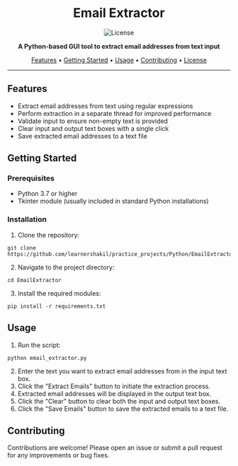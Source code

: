 <h1 align="center">Email Extractor</h1>

<p align="center">
  <img src="https://img.shields.io/badge/license-MIT-blue.svg" alt="License">
</p>

<p align="center">
  <strong>A Python-based GUI tool to extract email addresses from text input</strong>
</p>

<p align="center">
  <a href="#features">Features</a> •
  <a href="#getting-started">Getting Started</a> •
  <a href="#usage">Usage</a> •
  <a href="#contributing">Contributing</a> •
  <a href="#license">License</a>
</p>

---

<h2>Features</h2>

<ul>
  <li>Extract email addresses from text using regular expressions</li>
  <li>Perform extraction in a separate thread for improved performance</li>
  <li>Validate input to ensure non-empty text is provided</li>
  <li>Clear input and output text boxes with a single click</li>
  <li>Save extracted email addresses to a text file</li>
</ul>

<h2>Getting Started</h2>

<h3>Prerequisites</h3>

<ul>
  <li>Python 3.7 or higher</li>
  <li>Tkinter module (usually included in standard Python installations)</li>
</ul>

<h3>Installation</h3>

<ol>
  <li>Clone the repository:</li>
</ol>

<pre><code>git clone https://github.com/learnershakil/practice_projects/Python/EmailExtractor.git
</code></pre>

<ol start="2">
  <li>Navigate to the project directory:</li>
</ol>

<pre><code>cd EmailExtractor
</code></pre>

<ol start="3">
  <li>Install the required modules:</li>
</ol>

<pre><code>pip install -r requirements.txt
</code></pre>

<h2>Usage</h2>

<ol>
  <li>Run the script:</li>
</ol>

<pre><code>python email_extractor.py
</code></pre>

<ol start="2">
  <li>Enter the text you want to extract email addresses from in the input text box.</li>
  <li>Click the "Extract Emails" button to initiate the extraction process.</li>
  <li>Extracted email addresses will be displayed in the output text box.</li>
  <li>Click the "Clear" button to clear both the input and output text boxes.</li>
  <li>Click the "Save Emails" button to save the extracted emails to a text file.</li>
</ol>

<h2>Contributing</h2>

<p>Contributions are welcome! Please open an issue or submit a pull request for any improvements or bug fixes.</p>


